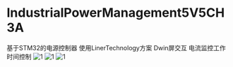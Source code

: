 # IndustrialPowerManagement5V5CH3A
基于STM32的电源控制器 使用LinerTechnology方案 Dwin屏交互 电流监控工作时间控制
![1](https://github.com/kmakise/IndustrialPowerManagement5V5CH3A/blob/main/Photo/1.jpg)
![1](https://github.com/kmakise/IndustrialPowerManagement5V5CH3A/blob/main/Photo/2.jpg)
![1](https://github.com/kmakise/IndustrialPowerManagement5V5CH3A/blob/main/Photo/3.jpg)
